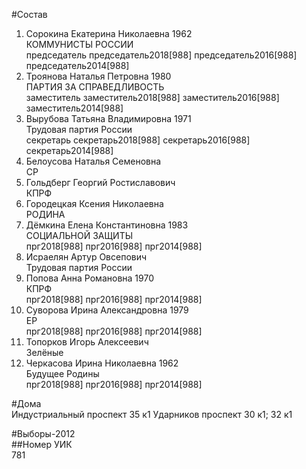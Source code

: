 #Состав  
1. Сорокина Екатерина Николаевна 1962  
    КОММУНИСТЫ РОССИИ  
    председатель председатель2018[988] председатель2016[988] председатель2014[988]  
2. Троянова Наталья Петровна 1980  
    ПАРТИЯ ЗА СПРАВЕДЛИВОСТЬ  
    заместитель заместитель2018[988] заместитель2016[988] заместитель2014[988]  
3. Вырубова Татьяна Владимировна 1971  
    Трудовая партия России  
    секретарь секретарь2018[988] секретарь2016[988] секретарь2014[988]  
4. Белоусова Наталья Семеновна  
    СР  
5. Гольдберг Георгий Ростиславович  
    КПРФ  
6. Городецкая Ксения Николаевна  
    РОДИНА  
7. Дёмкина Елена Константиновна 1983  
    СОЦИАЛЬНОЙ ЗАЩИТЫ  
    прг2018[988] прг2016[988] прг2014[988]  
8. Исраелян Артур Овсепович  
    Трудовая партия России  
9. Попова Анна Романовна 1970  
    КПРФ  
    прг2018[988] прг2016[988] прг2014[988]  
10. Суворова Ирина Александровна 1979  
    ЕР  
    прг2018[988] прг2016[988] прг2014[988]  
11. Топорков Игорь Алексеевич  
    Зелёные  
12. Черкасова Ирина Николаевна 1962  
    Будущее Родины  
    прг2018[988] прг2016[988] прг2014[988]  
  
#Дома  
Индустриальный проспект 35 к1 Ударников проспект 30 к1; 32 к1  
  
#Выборы-2012  
##Номер УИК  
781  
